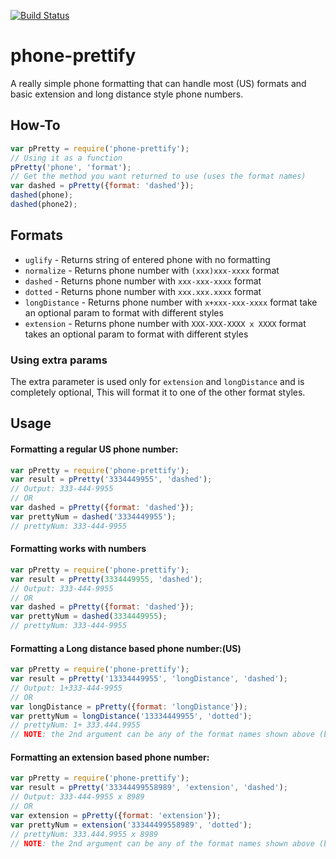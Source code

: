 [![Build Status](https://travis-ci.org/dhershman1/phone-prettify.svg?branch=master)](https://travis-ci.org/dhershman1/phone-prettify)

# phone-prettify

A really simple phone formatting that can handle most (US) formats and basic extension and long distance style phone numbers.

## How-To
```js
var pPretty = require('phone-prettify');
// Using it as a function
pPretty('phone', 'format');
// Get the method you want returned to use (uses the format names)
var dashed = pPretty({format: 'dashed'});
dashed(phone);
dashed(phone2);
```

## Formats

- `uglify` - Returns string of entered phone with no formatting
- `normalize` - Returns phone number with `(xxx)xxx-xxxx` format
- `dashed`  - Returns phone number with `xxx-xxx-xxxx` format
- `dotted` - Returns phone number with `xxx.xxx.xxxx` format
- `longDistance` - Returns phone number with `x+xxx-xxx-xxxx` format take an optional param to format with different styles
- `extension` - Returns phone number with `XXX-XXX-XXXX x XXXX` format takes an optional param to format with different styles

### Using extra params
The extra parameter is used only for `extension` and `longDistance` and is completely optional, This will format it to one of the other format styles.

## Usage
#### Formatting a regular US phone number:
```js
var pPretty = require('phone-prettify');
var result = pPretty('3334449955', 'dashed');
// Output: 333-444-9955
// OR
var dashed = pPretty({format: 'dashed'});
var prettyNum = dashed('3334449955');
// prettyNum: 333-444-9955
```
#### Formatting works with numbers
```js
var pPretty = require('phone-prettify');
var result = pPretty(3334449955, 'dashed');
// Output: 333-444-9955
// OR
var dashed = pPretty({format: 'dashed'});
var prettyNum = dashed(3334449955);
// prettyNum: 333-444-9955
```
#### Formatting a Long distance based phone number:(US)
```js
var pPretty = require('phone-prettify');
var result = pPretty('13334449955', 'longDistance', 'dashed');
// Output: 1+333-444-9955
// OR
var longDistance = pPretty({format: 'longDistance'});
var prettyNum = longDistance('13334449955', 'dotted');
// prettyNum: 1+ 333.444.9955
// NOTE: the 2nd argument can be any of the format names shown above (besides longDistance obviously)
```

#### Formatting an extension based phone number:
```js
var pPretty = require('phone-prettify');
var result = pPretty('33344499558989', 'extension', 'dashed');
// Output: 333-444-9955 x 8989
// OR
var extension = pPretty({format: 'extension'});
var prettyNum = extension('33344499558989', 'dotted');
// prettyNum: 333.444.9955 x 8989
// NOTE: the 2nd argument can be any of the format names shown above (besides longDistance obviously)
```
